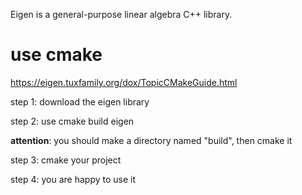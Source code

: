 Eigen is a general-purpose linear algebra C++ library.

# use cmake 

https://eigen.tuxfamily.org/dox/TopicCMakeGuide.html

step 1: download the eigen library

step 2: use cmake build eigen

**attention**: you should make a directory named "build", then cmake it

step 3: cmake your project 

step 4: you are happy to use it